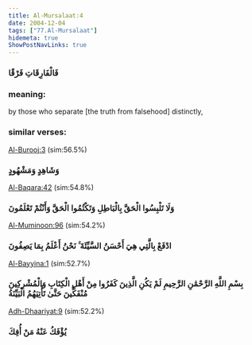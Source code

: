 ```yaml
---
title: Al-Mursalaat:4
date: 2004-12-04
tags: ["77.Al-Mursalaat"]
hidemeta: true 
ShowPostNavLinks: true 
---
```

### فَالْفَارِقَاتِ فَرْقًا
### meaning: 
by those who separate [the truth from falsehood] distinctly,
### similar verses: 

[Al-Burooj:3](/85/3) (sim:56.5%)

### وَشَاهِدٍ وَمَشْهُودٍ

[Al-Baqara:42](/2/42) (sim:54.8%)

### وَلَا تَلْبِسُوا الْحَقَّ بِالْبَاطِلِ وَتَكْتُمُوا الْحَقَّ وَأَنْتُمْ تَعْلَمُونَ

[Al-Muminoon:96](/23/96) (sim:54.2%)

### ادْفَعْ بِالَّتِي هِيَ أَحْسَنُ السَّيِّئَةَ ۚ نَحْنُ أَعْلَمُ بِمَا يَصِفُونَ

[Al-Bayyina:1](/98/1) (sim:52.7%)

### بِسْمِ اللَّهِ الرَّحْمَٰنِ الرَّحِيمِ لَمْ يَكُنِ الَّذِينَ كَفَرُوا مِنْ أَهْلِ الْكِتَابِ وَالْمُشْرِكِينَ مُنْفَكِّينَ حَتَّىٰ تَأْتِيَهُمُ الْبَيِّنَةُ

[Adh-Dhaariyat:9](/51/9) (sim:52.2%)

### يُؤْفَكُ عَنْهُ مَنْ أُفِكَ
